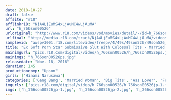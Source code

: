 ```yaml
---
date: 2018-10-27
draft: false
affsite: "r18"
afflinkr18: "NjA4LjEuMS4xLjAuMC4wLjAuMA"
url: "h_766son00526"
urloriginal: "http://www.r18.com/videos/vod/movies/detail/-/id=h_766son00526"
urlfinal: "http://media.r18.com/track/NjA4LjEuMS4xLjAuMC4wLjAuMA/videos/vod/movies/detail/-/id=h_766son00526"
samplevid: "awspv3001.r18.com/litevideo/freepv/4/49s/49son526/49son526_dmb_w.mp4"
title: "Ex Soft Porn Star Submissive Slut With Colossal Tits - Married Woman Training - Hinami Narusawa"
mainimgurl: "pics.r18.com/digital/video/h_766son00526/h_766son00526ps.jpg"
mainimgs: "h_766son00526ps.jpg"
releasedate: "Nov. 18, 2016"
duration: 145
productioncomp: "Upson"
girls: ['Hinami Narusawa']
categories: ['Gang Bang', 'Married Woman', 'Big Tits', 'Ass Lover', 'Featured Actress', 'Training', 'Nymphomaniac', 'Creampie', 'Hi-Def']
imgurls: ['pics.r18.com/digital/video/h_766son00526/h_766son00526jp-1.jpg', 'pics.r18.com/digital/video/h_766son00526/h_766son00526jp-2.jpg', 'pics.r18.com/digital/video/h_766son00526/h_766son00526jp-3.jpg', 'pics.r18.com/digital/video/h_766son00526/h_766son00526jp-4.jpg', 'pics.r18.com/digital/video/h_766son00526/h_766son00526jp-5.jpg', 'pics.r18.com/digital/video/h_766son00526/h_766son00526jp-6.jpg', 'pics.r18.com/digital/video/h_766son00526/h_766son00526jp-7.jpg', 'pics.r18.com/digital/video/h_766son00526/h_766son00526jp-8.jpg', 'pics.r18.com/digital/video/h_766son00526/h_766son00526jp-9.jpg', 'pics.r18.com/digital/video/h_766son00526/h_766son00526jp-10.jpg', 'pics.r18.com/digital/video/h_766son00526/h_766son00526jp-11.jpg', 'pics.r18.com/digital/video/h_766son00526/h_766son00526jp-12.jpg', 'pics.r18.com/digital/video/h_766son00526/h_766son00526jp-13.jpg', 'pics.r18.com/digital/video/h_766son00526/h_766son00526jp-14.jpg', 'pics.r18.com/digital/video/h_766son00526/h_766son00526jp-15.jpg', 'pics.r18.com/digital/video/h_766son00526/h_766son00526jp-16.jpg', 'pics.r18.com/digital/video/h_766son00526/h_766son00526jp-17.jpg', 'pics.r18.com/digital/video/h_766son00526/h_766son00526jp-18.jpg', 'pics.r18.com/digital/video/h_766son00526/h_766son00526jp-19.jpg', 'pics.r18.com/digital/video/h_766son00526/h_766son00526jp-20.jpg']
imgs: ['h_766son00526jp-1.jpg', 'h_766son00526jp-2.jpg', 'h_766son00526jp-3.jpg', 'h_766son00526jp-4.jpg', 'h_766son00526jp-5.jpg', 'h_766son00526jp-6.jpg', 'h_766son00526jp-7.jpg', 'h_766son00526jp-8.jpg', 'h_766son00526jp-9.jpg', 'h_766son00526jp-10.jpg', 'h_766son00526jp-11.jpg', 'h_766son00526jp-12.jpg', 'h_766son00526jp-13.jpg', 'h_766son00526jp-14.jpg', 'h_766son00526jp-15.jpg', 'h_766son00526jp-16.jpg', 'h_766son00526jp-17.jpg', 'h_766son00526jp-18.jpg', 'h_766son00526jp-19.jpg', 'h_766son00526jp-20.jpg']
---
```

